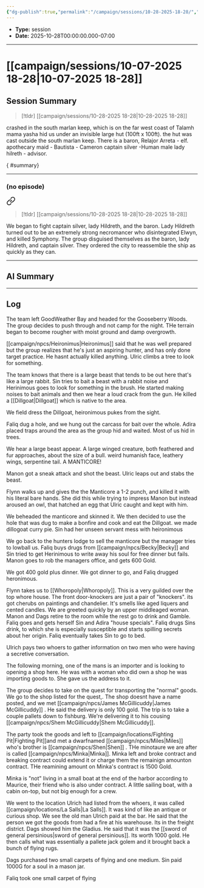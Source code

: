 ```yaml
---
{"dg-publish":true,"permalink":"/campaign/sessions/10-28-2025-18-28/","created":"2025-10-28T18:28:47.251-07:00","updated":"2025-10-28T22:53:14.106-07:00"}
---
```



<p><span><ul>
<li dir="auto"><strong>Type:</strong> session</li>
<li dir="auto"><strong>Date:</strong> 2025-10-28T00:00:00.000-07:00</li>
</ul></span></p>

---

# [[campaign/sessions/10-07-2025 18-28\|10-07-2025 18-28]]

## Session Summary
> [!tldr] [[campaign/sessions/10-28-2025 18-28\|10-28-2025 18-28]]
> 
crashed in the south marlan keep, which is on the far west coast of Talamh mama yasha hid us under an invisible large hut (100ft x 100ft). the hut was cast outside the south marlan keep. There is a baron, Relajor Arreta - elf.
apothecary maid - Bautista - Cameron captain silver -Human male lady hilreth - advisor.
>
{ #summary}


---

### **(no episode)**

<div class="transclusion internal-embed is-loaded"><a class="markdown-embed-link" href="/campaign/sessions/10-14-2025-18-28/#summary" aria-label="Open link"><svg xmlns="http://www.w3.org/2000/svg" width="24" height="24" viewBox="0 0 24 24" fill="none" stroke="currentColor" stroke-width="2" stroke-linecap="round" stroke-linejoin="round" class="svg-icon lucide-link"><path d="M10 13a5 5 0 0 0 7.54.54l3-3a5 5 0 0 0-7.07-7.07l-1.72 1.71"></path><path d="M14 11a5 5 0 0 0-7.54-.54l-3 3a5 5 0 0 0 7.07 7.07l1.71-1.71"></path></svg></a><div class="markdown-embed">



> [!tldr] [[campaign/sessions/10-28-2025 18-28\|10-28-2025 18-28]]
> 
We began to fight captain silver, lady Hildreth, and the baron. Lady Hildreth turned out to be an extremely strong necromancer who disintegrated Elwyn, and killed Symphony. The group disguised themselves as the baron, lady Hildreth, and captain silver. They ordered the city to reassemble the ship as quickly as they can.
> 

</div></div>


---
## AI Summary

---
## Log

The team left GoodWeather Bay and headed for the Gooseberry Woods. The group decides to push through and not camp for the night. THe terrain began to become rougher with moist ground and damp overgrowth. 

[[campaign/npcs/Heironimus\|Heironimus]] said that he was well prepared but the group realizes that he's just an aspiring hunter, and has only done target practice. He hasnt actually killed anything. Ulric climbs a tree to look for something. 

The team knows that there is a large beast that tends to be out here that's like a large rabbit. Sin tries to bait a beast with a rabbit noise and Herinimous goes to look for something in the brush. He started making noises to bait animals and then we hear a loud crack from the gun. He killed a [[Dillgoat\|Dillgoat]] which is native to the area. 

We field dress the Dillgoat, heironimous pukes from the sight. 

Faliq dug a hole, and we hung out the carcass for bait over the whole. Adira placed traps around the area as the group hid and waited. Most of us hid in trees.

We hear a large beast appear. A large winged creature, both feathered and fur approaches, about the size of a bull. weird humanish face, leathery wings, serpentine tail. A MANTICORE!

Manon got a sneak attack and shot the beast. Ulric leaps out and stabs the beast. 

Flynn walks up and gives the the Manticore a 1-2 punch, and killed it with his literal bare hands. She did this while trying to impress Manon but instead aroused an owl, that hatched an egg that Ulric caught and kept with him. 

We beheaded the manticore and skinned it. We then decided to use the hole that was dug to make a bonfire and cook and eat the Dillgoat. we made dillogoat curry pie. Sin had her unseen servant mess with heironimous

We go back to the hunters lodge to sell the manticore but the manager tries to lowball us. Faliq buys drugs from [[campaign/npcs/Becky\|Becky]] and Sin tried to get Herinimous to write away his soul for free dinner but fails. Manon goes to rob the managers office, and gets 600 Gold. 

We got 400 gold plus dinner. We got dinner to go, and Faliq drugged heronimous.

Flynn takes us to [[Whoropoly\|Whoropoly]]. This is a very guilded over the top whore house. The front door-knockers are just a pair of "knockers". its got cherubs on paintings and chandelier. It's smells like aged liquers and cented candles. We are greeted quickly by an upper middleaged woman. 
Manon and Dags retire to the room while the rest go to drink and Gamble. Faliq goes and gets herself Sin and Adira "house specials". Faliq drugs Sins drink, to which she is especially susceptible and starts spilling secrets about her origin. Faliq eventually takes Sin to go to bed. 

Ulrich pays two whoers to gather information on two men who were having a secretive conversation. 

The following morning, one of the mans is an importer and is looking to opening a shop here. He was with a woman who did own a shop he was importing goods to. She gave us the address to it. 

The group decides to take on the quest for transporting the "normal" goods. We go to the shop listed for the quest,. The shop doesnt have a name posted, and we met [[campaign/npcs/James McGillicuddy\|James McGillicuddy]] . He said the delivery is only 100 gold. The trip is to take a couple pallets down to fishburg. We're delivering it to his cousing [[campaign/npcs/Shem McGillicuddy\|Shem McGillicuddy]]. 

The party took the goods and left to [[campaign/locations/Fighting Pit\|Fighting Pit]]and met a dwarfnamed [[campaign/npcs/Miles\|Miles]] who's brother is [[campaign/npcs/Shen\|Shen]] . THe minotaure we are after is called [[campaign/npcs/Minka\|Minka]]. Minka left and broke contract and breaking contract could extend it or charge them the remainign amounton contract. THe reamining amount on Minka's contract is  1500 Gold. 

Minka is "not" living in a small boat at the end of the harbor according to Maurice, their friend who is also under contract. A little sailing boat, with a cabin on-top, but not big enough for a crew. 

We went to the location Ulrich had listed from the whoers, it was called [[campaign/locations/La Salls\|La Salls]]. It was kind of like an antique or curious shop. We see the old man Ulrich paid at the bar. He said that the person we got the goods from had a fire at his warehouse. Its in the freight district. Dags showed him the Gladius. He said that it was the [[sword of general persinious\|sword of general persinious]]. Its worth 1000 gold. He then calls what was essentially a pallete jack golem and it brought back a bunch of flying rugs. 

Dags purchased two small carpets of flying and one medium. Sin paid 1000G for a soul in a mason jar. 

Faliq took one small carpet of flying